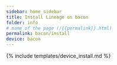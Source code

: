 ```yaml
---
sidebar: home_sidebar
title: Install Lineage on bacon
folder: info
# name of the page (/{{permalink}}.html)
permalink: bacon/install
device: bacon
---
```

{% include templates/device_install.md %}
